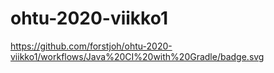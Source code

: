 # ohtu-2020-viikko1
https://github.com/forstjoh/ohtu-2020-viikko1/workflows/Java%20CI%20with%20Gradle/badge.svg
